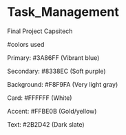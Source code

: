 # Task_Management
Final Project Capsitech


#colors used

Primary: #3A86FF (Vibrant blue)

Secondary: #8338EC (Soft purple)

Background: #F8F9FA (Very light gray)

Card: #FFFFFF (White)

Accent: #FFBE0B (Gold/yellow)

Text: #2B2D42 (Dark slate)